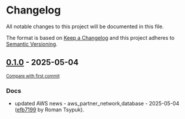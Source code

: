 # Changelog

All notable changes to this project will be documented in this file.

The format is based on [Keep a Changelog](http://keepachangelog.com/en/1.0.0/)
and this project adheres to [Semantic Versioning](http://semver.org/spec/v2.0.0.html).

<!-- insertion marker -->
## [0.1.0](https://github.com/tsypuk/aws-news/releases/tag/ver-2025-05-040.1.0) - 2025-05-04

<small>[Compare with first commit](https://github.com/tsypuk/aws-news/compare/42d552778639b673a41abb03dff89e902f2bcedb...ver-2025-05-04)</small>

### Docs

- updated AWS news - aws_partner_network,database - 2025-05-04 ([efb7199](https://github.com/tsypuk/aws-news/commit/efb7199bddf47486338ef9f2aca7d0f30d8b14d6) by Roman Tsypuk).


